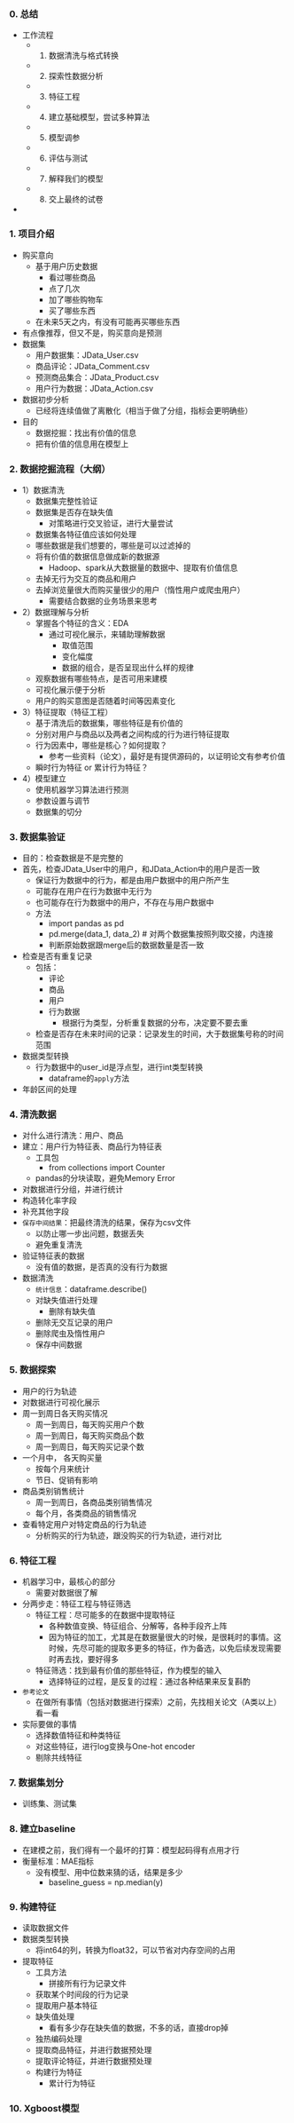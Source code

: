 ### 0. 总结
- 工作流程
  - 1. 数据清洗与格式转换
  - 2. 探索性数据分析
  - 3. 特征工程
  - 4. 建立基础模型，尝试多种算法
  - 5. 模型调参
  - 6. 评估与测试
  - 7. 解释我们的模型
  - 8. 交上最终的试卷
- 

### 1. 项目介绍
- 购买意向
  - 基于用户历史数据
    - 看过哪些商品
    - 点了几次
    - 加了哪些购物车
    - 买了哪些东西
  - 在未来5天之内，有没有可能再买哪些东西
- 有点像推荐，但又不是，购买意向是预测
- 数据集
  - 用户数据集：JData_User.csv
  - 商品评论：JData_Comment.csv
  - 预测商品集合：JData_Product.csv
  - 用户行为数据：JData_Action.csv
- 数据初步分析
  - 已经将连续值做了离散化（相当于做了分组，指标会更明确些）
- 目的
  - 数据挖掘：找出有价值的信息
  - 把有价值的信息用在模型上

### 2. 数据挖掘流程（大纲）
- 1）数据清洗
  - 数据集完整性验证
  - 数据集是否存在缺失值
    - 对策略进行交叉验证，进行大量尝试
  - 数据集各特征值应该如何处理
  - 哪些数据是我们想要的，哪些是可以过滤掉的
  - 将有价值的数据信息做成新的数据源
    - Hadoop、spark从大数据量的数据中、提取有价值信息
  - 去掉无行为交互的商品和用户
  - 去掉浏览量很大而购买量很少的用户（惰性用户或爬虫用户）
    - 需要结合数据的业务场景来思考
- 2）数据理解与分析
  - 掌握各个特征的含义：EDA
    - 通过可视化展示，来辅助理解数据
      - 取值范围
      - 变化幅度
      - 数据的组合，是否呈现出什么样的规律
  - 观察数据有哪些特点，是否可用来建模
  - 可视化展示便于分析
  - 用户的购买意图是否随着时间等因素变化
- 3）特征提取（特征工程）
  - 基于清洗后的数据集，哪些特征是有价值的
  - 分别对用户与商品以及两者之间构成的行为进行特征提取
  - 行为因素中，哪些是核心？如何提取？
    - 参考一些资料（论文），最好是有提供源码的，以证明论文有参考价值
  - 瞬时行为特征 or 累计行为特征？
- 4）模型建立
  - 使用机器学习算法进行预测
  - 参数设置与调节
  - 数据集的切分

### 3. 数据集验证
- 目的：检查数据是不是完整的
- 首先，检查JData_User中的用户，和JData_Action中的用户是否一致
  - 保证行为数据中的行为，都是由用户数据中的用户所产生
  - 可能存在用户在行为数据中无行为
  - 也可能存在行为数据中的用户，不存在与用户数据中
  - 方法
    - import pandas as pd
    - pd.merge(data_1, data_2) # 对两个数据集按照列取交接，内连接
    - 判断原始数据跟merge后的数据数量是否一致
- 检查是否有重复记录
  - 包括：
    - 评论
    - 商品
    - 用户
    - 行为数据
      - 根据行为类型，分析重复数据的分布，决定要不要去重
  - 检查是否存在未来时间的记录：记录发生的时间，大于数据集号称的时间范围
- 数据类型转换
  - 行为数据中的user_id是浮点型，进行int类型转换
    - dataframe的`apply`方法
- 年龄区间的处理

### 4. 清洗数据
- 对什么进行清洗：用户、商品
- 建立：用户行为特征表、商品行为特征表
  - 工具包
    - from collections import Counter
  - pandas的分块读取，避免Memory Error
- 对数据进行分组，并进行统计
- 构造转化率字段
- 补充其他字段
- `保存中间结果`：把最终清洗的结果，保存为csv文件
  - 以防止哪一步出问题，数据丢失
  - 避免重复清洗
- 验证特征表的数据
  - 没有值的数据，是否真的没有行为数据
- 数据清洗
  - `统计信息`：dataframe.describe()
  - 对缺失值进行处理
    - 删除有缺失值
  - 删除无交互记录的用户
  - 删除爬虫及惰性用户
  - 保存中间数据

### 5. 数据探索
- 用户的行为轨迹
- 对数据进行可视化展示
- 周一到周日各天购买情况
  - 周一到周日，每天购买用户个数
  - 周一到周日，每天购买商品个数
  - 周一到周日，每天购买记录个数
- 一个月中， 各天购买量
  - 按每个月来统计
  - 节日、促销有影响
- 商品类别销售统计
  - 周一到周日，各商品类别销售情况
  - 每个月，各类商品的销售情况
- 查看特定用户对特定商品的行为轨迹
  - 分析购买的行为轨迹，跟没购买的行为轨迹，进行对比

### 6. 特征工程
- 机器学习中，最核心的部分
  - 需要对数据很了解
- 分两步走：特征工程与特征筛选
  - 特征工程：尽可能多的在数据中提取特征
    - 各种数值变换、特征组合、分解等，各种手段齐上阵
    - 因为特征的加工，尤其是在数据量很大的时候，是很耗时的事情。这时候，先尽可能的提取多更多的特征，作为备选，以免后续发现需要时再去找，要好得多
  - 特征筛选：找到最有价值的那些特征，作为模型的输入
    - 选择特征的过程，是反复的过程：通过各种结果来反复斟酌
- `参考论文`
  - 在做所有事情（包括对数据进行探索）之前，先找相关论文（A类以上）看一看
- 实际要做的事情
  - 选择数值特征和种类特征
  - 对这些特征，进行log变换与One-hot encoder
  - 剔除共线特征

### 7. 数据集划分
- 训练集、测试集

### 8. 建立baseline
- 在建模之前，我们得有一个最坏的打算：模型起码得有点用才行
- 衡量标准：MAE指标
  - 没有模型、用中位数来猜的话，结果是多少
    - baseline_guess = np.median(y)

### 9. 构建特征
- 读取数据文件
- 数据类型转换
  - 将int64的列，转换为float32，可以节省对内存空间的占用
- 提取特征
  - 工具方法
    - 拼接所有行为记录文件
  - 获取某个时间段的行为记录
  - 提取用户基本特征
  - 缺失值处理
    - 看有多少存在缺失值的数据，不多的话，直接drop掉
  - 独热编码处理
  - 提取商品特征，并进行数据预处理
  - 提取评论特征，并进行数据预处理
  - 构建行为特征
    - 累计行为特征

### 10. Xgboost模型
